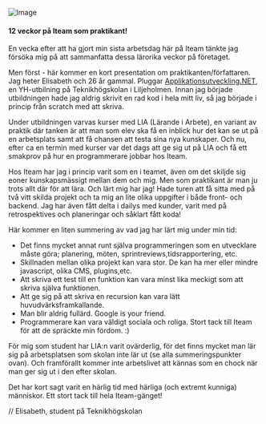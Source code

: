 ![Image](http://www.iteam.se/content/images/ovrigt/elisabeth.jpeg)
#### 12 veckor på Iteam som praktikant!
En vecka efter att ha gjort min sista arbetsdag här på Iteam tänkte jag försöka mig på att sammanfatta dessa lärorika veckor på företaget.

Men först - här kommer en kort presentation om praktikanten/författaren. Jag heter Elisabeth och 26 år gammal. Pluggar [Applikationsutveckling.NET](http://www.plushogskolan.se/Utbildning/Utbildningar/Applikationsutvecklare.aspx), en YH-utbilning på Teknikhögskolan i Liljeholmen. Innan jag började utbildningen hade jag aldrig skrivit en rad kod i hela mitt liv, så jag började i princip från scratch med att skriva.

Under utbildningen varvas kurser med LIA (Lärande i Arbete), en variant av praktik där tanken är att man som elev ska få en inblick hur det kan se ut på en arbetsplats samt att få chansen att testa sina nya kunskaper. Och nu, efter ca en termin med kurser var det dags att ge sig ut på LIA och få ett smakprov på hur en programmerare jobbar hos Iteam.

Hos Iteam har jag i princip varit som en i teamet, även om det skiljde sig eoner kunskapsmässigt mellan dem och mig. Men som praktikant är man ju trots allt där för att lära. Och lärt mig har jag! Hade turen att få sitta med på två vitt skilda projekt och ta mig an lite olika uppgifter i både front- och backend. Jag har även fått delta i dailys med kunder, varit med på retrospektives och planeringar och såklart fått koda!

Här kommer en liten summering av vad jag har lärt mig under min tid:

* Det finns mycket annat runt själva programmeringen som en utvecklare måste göra; planering, möten, sprintreviews,tidsrapportering, etc.
* Skillnaden mellan olika projekt kan vara stor. De kan ha mer eller mindre javascript, olika CMS, plugins,etc.
* Att skriva ett test till en funktion kan vara minst lika meckigt som att skriva själva funktionen.
* Att ge sig på att skriva en recursion kan vara lätt huvudvärksframkallande.
* Man blir aldrig fullärd. Google is your friend.
* Programmerare kan vara väldigt sociala och roliga. Stort tack till Iteam för att de spräckte min fördom. :)

För mig som student har LIA:n varit ovärderlig, för det finns mycket man lär sig på arbetsplatsen som skolan inte lär ut (se alla summeringspunkter ovan). Och framförallt kommer inte arbetslivet att kännas som en chock när man ger sig ut i den efter skolan.

Det har kort sagt varit en härlig tid med härliga (och extremt kunniga) människor. Ett stort tack till hela Iteam-gänget!

// Elisabeth, student på Teknikhögskolan